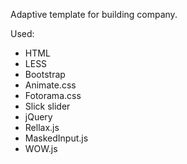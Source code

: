 Adaptive template for building company.

Used:
- HTML
- LESS
- Bootstrap
- Animate.css
- Fotorama.css
- Slick slider
- jQuery
- Rellax.js
- MaskedInput.js
- WOW.js
